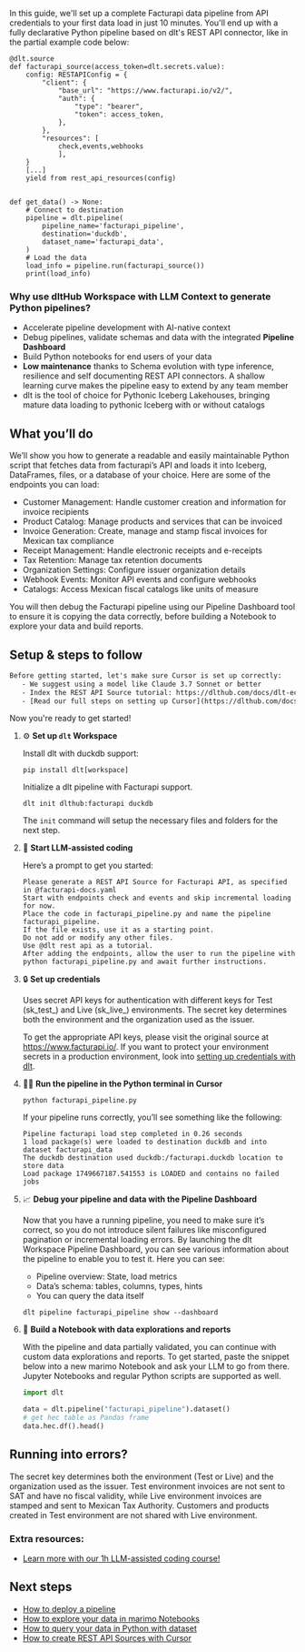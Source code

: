 In this guide, we'll set up a complete Facturapi data pipeline from API credentials to your first data load in just 10 minutes. You'll end up with a fully declarative Python pipeline based on dlt's REST API connector, like in the partial example code below:

```python-outcome
@dlt.source
def facturapi_source(access_token=dlt.secrets.value):
    config: RESTAPIConfig = {
        "client": {
            "base_url": "https://www.facturapi.io/v2/",
            "auth": {
                "type": "bearer",
                "token": access_token,
            },
        },
        "resources": [
            check,events,webhooks
            ],
    }
    [...]
    yield from rest_api_resources(config)


def get_data() -> None:
    # Connect to destination
    pipeline = dlt.pipeline(
        pipeline_name='facturapi_pipeline',
        destination='duckdb',
        dataset_name='facturapi_data', 
    )
    # Load the data
    load_info = pipeline.run(facturapi_source())
    print(load_info) 
```

### Why use dltHub Workspace with LLM Context to generate Python pipelines?

- Accelerate pipeline development with AI-native context
- Debug pipelines, validate schemas and data with the integrated **Pipeline Dashboard**
- Build Python notebooks for end users of your data
- **Low maintenance** thanks to Schema evolution with type inference, resilience and self documenting REST API connectors. A shallow learning curve makes the pipeline easy to extend by any team member
- dlt is the tool of choice for Pythonic Iceberg Lakehouses, bringing mature data loading to pythonic Iceberg with or without catalogs

## What you’ll do

We’ll show you how to generate a readable and easily maintainable Python script that fetches data from facturapi’s API and loads it into Iceberg, DataFrames, files, or a database of your choice. Here are some of the endpoints you can load:

- Customer Management: Handle customer creation and information for invoice recipients
- Product Catalog: Manage products and services that can be invoiced
- Invoice Generation: Create, manage and stamp fiscal invoices for Mexican tax compliance
- Receipt Management: Handle electronic receipts and e-receipts
- Tax Retention: Manage tax retention documents
- Organization Settings: Configure issuer organization details
- Webhook Events: Monitor API events and configure webhooks
- Catalogs: Access Mexican fiscal catalogs like units of measure

You will then debug the Facturapi pipeline using our Pipeline Dashboard tool to ensure it is copying the data correctly, before building a Notebook to explore your data and build reports.

## Setup & steps to follow

```default
Before getting started, let's make sure Cursor is set up correctly:
   - We suggest using a model like Claude 3.7 Sonnet or better
   - Index the REST API Source tutorial: https://dlthub.com/docs/dlt-ecosystem/verified-sources/rest_api/ and add it to context as **@dlt rest api**
   - [Read our full steps on setting up Cursor](https://dlthub.com/docs/dlt-ecosystem/llm-tooling/cursor-restapi#23-configuring-cursor-with-documentation)
```

Now you're ready to get started!

1. ⚙️ **Set up `dlt` Workspace**
    
    Install dlt with duckdb support:
    ```shell
    pip install dlt[workspace]
    ```

    Initialize a dlt pipeline with Facturapi support.
    ```shell
    dlt init dlthub:facturapi duckdb
    ```

    The `init` command will setup the necessary files and folders for the next step.
    
2. 🤠 **Start LLM-assisted coding**
    
    Here’s a prompt to get you started:
    
    ```prompt
    Please generate a REST API Source for Facturapi API, as specified in @facturapi-docs.yaml 
    Start with endpoints check and events and skip incremental loading for now. 
    Place the code in facturapi_pipeline.py and name the pipeline facturapi_pipeline. 
    If the file exists, use it as a starting point. 
    Do not add or modify any other files. 
    Use @dlt rest api as a tutorial. 
    After adding the endpoints, allow the user to run the pipeline with python facturapi_pipeline.py and await further instructions.
    ```

    
3. 🔒 **Set up credentials** 
    
    Uses secret API keys for authentication with different keys for Test (sk_test_) and Live (sk_live_) environments. The secret key determines both the environment and the organization used as the issuer.
    
    To get the appropriate API keys, please visit the original source at https://www.facturapi.io/.
    If you want to protect your environment secrets in a production environment, look into [setting up credentials with dlt](https://dlthub.com/docs/walkthroughs/add_credentials).
    
4. 🏃‍♀️ **Run the pipeline in the Python terminal in Cursor**
    
    ```shell
    python facturapi_pipeline.py
    ```
    
    If your pipeline runs correctly, you’ll see something like the following:
    
    ```shell
    Pipeline facturapi load step completed in 0.26 seconds
    1 load package(s) were loaded to destination duckdb and into dataset facturapi_data
    The duckdb destination used duckdb:/facturapi.duckdb location to store data
    Load package 1749667187.541553 is LOADED and contains no failed jobs
    ```
    
5. 📈 **Debug your pipeline and data with the Pipeline Dashboard**

    Now that you have a running pipeline, you need to make sure it’s correct, so you do not introduce silent failures like misconfigured pagination or incremental loading errors. By launching the dlt Workspace Pipeline Dashboard, you can see various information about the pipeline to enable you to test it. Here you can see:
    - Pipeline overview: State, load metrics
    - Data’s schema: tables, columns, types, hints
    - You can query the data itself
    
    ```shell
    dlt pipeline facturapi_pipeline show --dashboard
    ```
    
6. 🐍 **Build a Notebook with data explorations and reports**

    With the pipeline and data partially validated, you can continue with custom data explorations and reports. To get started, paste the snippet below into a new marimo Notebook and ask your LLM to go from there. Jupyter Notebooks and regular Python scripts are supported as well.

    
    ```python
    import dlt

   data = dlt.pipeline("facturapi_pipeline").dataset()
   # get hec table as Pandas frame
   data.hec.df().head()
    ```

## Running into errors?

The secret key determines both the environment (Test or Live) and the organization used as the issuer. Test environment invoices are not sent to SAT and have no fiscal validity, while Live environment invoices are stamped and sent to Mexican Tax Authority. Customers and products created in Test environment are not shared with Live environment.

### Extra resources:

- [Learn more with our 1h LLM-assisted coding course!](https://www.youtube.com/watch?v=GGid70rnJuM)

## Next steps

- [How to deploy a pipeline](https://dlthub.com/docs/walkthroughs/deploy-a-pipeline)
- [How to explore your data in marimo Notebooks](https://dlthub.com/docs/general-usage/dataset-access/marimo)
- [How to query your data in Python with dataset](https://dlthub.com/docs/general-usage/dataset-access/dataset)
- [How to create REST API Sources with Cursor](https://dlthub.com/docs/dlt-ecosystem/llm-tooling/cursor-restapi)